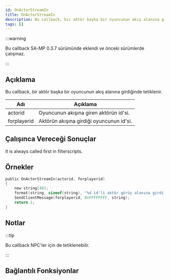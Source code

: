 ```yaml
---
id: OnActorStreamIn
title: OnActorStreamIn
description: Bu callback, bir aktör başka bir oyuncunun akış alanına girdiğinde tetiklenir.
tags: []
---
```


:::warning

Bu callback SA-MP 0.3.7 sürümünde eklendi ve önceki sürümlerde çalışmaz.

:::

## Açıklama

Bu callback, bir aktör başka bir oyuncunun akış alanına girdiğinde tetiklenir.

| Adı         | Açıklama                                 |
| ----------- | ---------------------------------------- |
| actorid     | Oyuncunun akışına giren aktörün id'si.   |
| forplayerid | Aktörün akışına girdiği oyuncunun id'si. |

## Çalışınca Vereceği Sonuçlar

It is always called first in filterscripts.

## Örnekler

```c
public OnActorStreamIn(actorid, forplayerid)
{
    new string[40];
    format(string, sizeof(string), "%d id'li aktör görüş alanına girdi.", actorid);
    SendClientMessage(forplayerid, 0xFFFFFFFF, string);
    return 1;
}
```

## Notlar

:::tip

Bu callback NPC'ler için de tetiklenebilir.

:::

## Bağlantılı Fonksiyonlar
